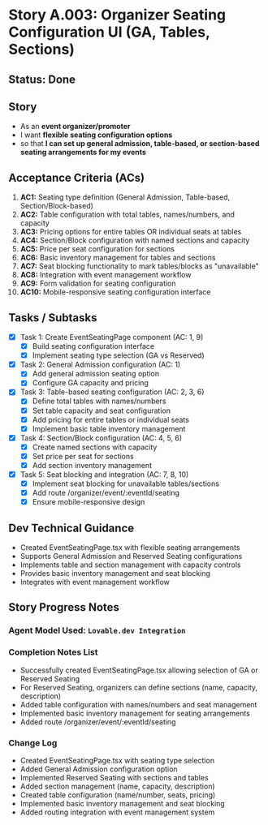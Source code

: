 # Story A.003: Organizer Seating Configuration UI (GA, Tables, Sections)

## Status: Done

## Story

- As an **event organizer/promoter**
- I want **flexible seating configuration options**
- so that **I can set up general admission, table-based, or section-based seating arrangements for my events**

## Acceptance Criteria (ACs)

1. **AC1:** Seating type definition (General Admission, Table-based, Section/Block-based)
2. **AC2:** Table configuration with total tables, names/numbers, and capacity
3. **AC3:** Pricing options for entire tables OR individual seats at tables
4. **AC4:** Section/Block configuration with named sections and capacity
5. **AC5:** Price per seat configuration for sections
6. **AC6:** Basic inventory management for tables and sections
7. **AC7:** Seat blocking functionality to mark tables/blocks as "unavailable"
8. **AC8:** Integration with event management workflow
9. **AC9:** Form validation for seating configuration
10. **AC10:** Mobile-responsive seating configuration interface

## Tasks / Subtasks

- [x] Task 1: Create EventSeatingPage component (AC: 1, 9)
  - [x] Build seating configuration interface
  - [x] Implement seating type selection (GA vs Reserved)
- [x] Task 2: General Admission configuration (AC: 1)
  - [x] Add general admission seating option
  - [x] Configure GA capacity and pricing
- [x] Task 3: Table-based seating configuration (AC: 2, 3, 6)
  - [x] Define total tables with names/numbers
  - [x] Set table capacity and seat configuration
  - [x] Add pricing for entire tables or individual seats
  - [x] Implement basic table inventory management
- [x] Task 4: Section/Block configuration (AC: 4, 5, 6)
  - [x] Create named sections with capacity
  - [x] Set price per seat for sections
  - [x] Add section inventory management
- [x] Task 5: Seat blocking and integration (AC: 7, 8, 10)
  - [x] Implement seat blocking for unavailable tables/sections
  - [x] Add route /organizer/event/:eventId/seating
  - [x] Ensure mobile-responsive design

## Dev Technical Guidance

- Created EventSeatingPage.tsx with flexible seating arrangements
- Supports General Admission and Reserved Seating configurations
- Implements table and section management with capacity controls
- Provides basic inventory management and seat blocking
- Integrates with event management workflow

## Story Progress Notes

### Agent Model Used: `Lovable.dev Integration`

### Completion Notes List

- Successfully created EventSeatingPage.tsx allowing selection of GA or Reserved Seating
- For Reserved Seating, organizers can define sections (name, capacity, description)
- Added table configuration with names/numbers and seat management
- Implemented basic inventory management for seating arrangements
- Added route /organizer/event/:eventId/seating

### Change Log

- Created EventSeatingPage.tsx with seating type selection
- Added General Admission configuration option
- Implemented Reserved Seating with sections and tables
- Added section management (name, capacity, description)
- Created table configuration (name/number, seats, pricing)
- Implemented basic inventory management and seat blocking
- Added routing integration with event management system 